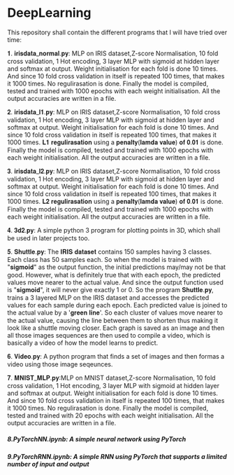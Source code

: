 # DeepLearning

This repository shall contain the different programs that I will have tried over time:

𝟏. 𝐢𝐫𝐢𝐬𝐝𝐚𝐭𝐚_𝐧𝐨𝐫𝐦𝐚𝐥.𝐩𝐲: MLP on IRIS dataset,Z-score Normalisation, 10 fold cross validation, 1 Hot encoding, 3 layer MLP with sigmoid at hidden layer and softmax at output. Weight initialisation for each fold is done 10 times. And since 10 fold cross validation in itself is repeated 100 times, that makes it 1000 times. No regulirasation is done. Finally the model is compiled, tested and trained with 1000 epochs with each weight initialisation. All the output accuracies are written in a file.

𝟐. 𝐢𝐫𝐢𝐬𝐝𝐚𝐭𝐚_𝐥𝟏.𝐩𝐲: MLP on IRIS dataset,Z-score Normalisation, 10 fold cross validation, 1 Hot encoding, 3 layer MLP with sigmoid at hidden layer and softmax at output. Weight initialisation for each fold is done 10 times. And since 10 fold cross validation in itself is repeated 100 times, that makes it 1000 times. 𝐋𝟏 𝐫𝐞𝐠𝐮𝐥𝐢𝐫𝐚𝐬𝐚𝐭𝐢𝐨𝐧 using a 𝐩𝐞𝐧𝐚𝐥𝐭𝐲(𝐥𝐚𝐦𝐝𝐚 𝐯𝐚𝐥𝐮𝐞) 𝐨𝐟 𝟎.𝟎𝟏 is done. Finally the model is compiled, tested and trained with 1000 epochs with each weight initialisation. All the output accuracies are written in a file.

𝟑. 𝐢𝐫𝐢𝐬𝐝𝐚𝐭𝐚_𝐥𝟐.𝐩𝐲: MLP on IRIS dataset,Z-score Normalisation, 10 fold cross validation, 1 Hot encoding, 3 layer MLP with sigmoid at hidden layer and softmax at output. Weight initialisation for each fold is done 10 times. And since 10 fold cross validation in itself is repeated 100 times, that makes it 1000 times. 𝐋𝟐 𝐫𝐞𝐠𝐮𝐥𝐢𝐫𝐚𝐬𝐚𝐭𝐢𝐨𝐧 using a 𝐩𝐞𝐧𝐚𝐥𝐭𝐲(𝐥𝐚𝐦𝐝𝐚 𝐯𝐚𝐥𝐮𝐞) 𝐨𝐟 𝟎.𝟎𝟏 is done. Finally the model is compiled, tested and trained with 1000 epochs with each weight initialisation. All the output accuracies are written in a file.

𝟒. 𝟑𝐝𝟐.𝐩𝐲: A simple python 3 program for plotting points in 3D, which shall be used in later projects too.

𝟓. 𝐒𝐡𝐮𝐭𝐭𝐥𝐞.𝐩𝐲: The 𝐈𝐑𝐈𝐒 𝐝𝐚𝐭𝐚𝐬𝐞𝐭 contains 150 samples having 3 classes. Each class has 50 samples each. So when the model is trained with "𝐬𝐢𝐠𝐦𝐨𝐢𝐝" as the output function, the initial predictions may/may not be that good. However, what is definitely true that with each epoch, the predicted values move nearer to the actual value. And since the output function used is "𝐬𝐢𝐠𝐦𝐨𝐢𝐝", it will never give exactly 1 or 0. So the program 𝐒𝐡𝐮𝐭𝐭𝐥𝐞.𝐩𝐲, trains a 3 layered MLP on the IRIS dataset and accesses the predicted values for each sample during each epoch. Each predicted value is joined to the actual value by a '𝐠𝐫𝐞𝐞𝐧 𝐥𝐢𝐧𝐞'. So each cluster of values move nearer to the actual value, causing the line between them to shorten thus making it look like a shuttle moving closer. Each graph is saved as an image and then all those images sequences are then used to compile a video, which is basically a video of how the model learns to predict.

𝟔. 𝐕𝐢𝐝𝐞𝐨.𝐩𝐲: A python program that finds a set of images and then formas a video using those image seqeunces.

𝟕. 𝐌𝐍𝐈𝐒𝐓_𝐌𝐋𝐏.𝐩𝐲:MLP on MNIST dataset,Z-score Normalisation, 10 fold cross validation, 1 Hot encoding, 3 layer MLP with sigmoid at hidden layer and softmax at output. Weight initialisation for each fold is done 10 times. And since 10 fold cross validation in itself is repeated 100 times, that makes it 1000 times. No regulirasation is done. Finally the model is compiled, tested and trained with 20 epochs with each weight initialisation. All the output accuracies are written in a file.

##### 8.PyTorchNN.ipynb: A simple neural network using PyTorch
 
##### 9.PyTorchRNN.ipynb: A simple RNN using PyTorch that supports a limited number of input and output
